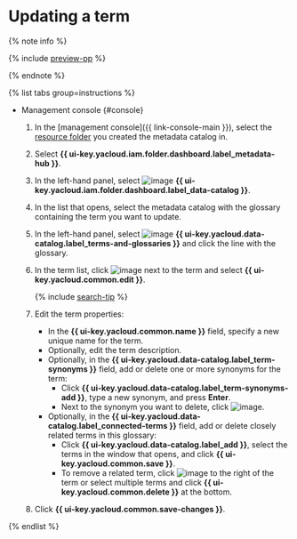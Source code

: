 # Updating a term


{% note info %}

{% include [preview-pp](../../../_includes/preview-pp.md) %}

{% endnote %}


{% list tabs group=instructions %}

- Management console {#console}

  1. In the [management console]({{ link-console-main }}), select the [resource folder](../../../resource-manager/concepts/resources-hierarchy.md#folder) you created the metadata catalog in.
  1. Select **{{ ui-key.yacloud.iam.folder.dashboard.label_metadata-hub }}**.
  1. In the left-hand panel, select ![image](../../../_assets/console-icons/folder-magnifier.svg) **{{ ui-key.yacloud.iam.folder.dashboard.label_data-catalog }}**.
  1. In the list that opens, select the metadata catalog with the glossary containing the term you want to update.
  1. In the left-hand panel, select ![image](../../../_assets/console-icons/book.svg) **{{ ui-key.yacloud.data-catalog.label_terms-and-glossaries }}** and click the line with the glossary.  
  1. In the term list, click ![image](../../../_assets/console-icons/ellipsis.svg) next to the term and select **{{ ui-key.yacloud.common.edit }}**.

      {% include [search-tip](../../../_includes/metadata-hub/tip-search-term.md) %}

  1. Edit the term properties:

     * In the **{{ ui-key.yacloud.common.name }}** field, specify a new unique name for the term.
     * Optionally, edit the term description.
     * Optionally, in the **{{ ui-key.yacloud.data-catalog.label_term-synonyms }}** field, add or delete one or more synonyms for the term:
        * Click **{{ ui-key.yacloud.data-catalog.label_term-synonyms-add }}**, type a new synonym, and press **Enter**.
        * Next to the synonym you want to delete, click ![image](../../../_assets/console-icons/xmark.svg).
     * Optionally, in the **{{ ui-key.yacloud.data-catalog.label_connected-terms }}** field, add or delete closely related terms in this glossary:
        * Click **{{ ui-key.yacloud.data-catalog.label_add }}**, select the terms in the window that opens, and click **{{ ui-key.yacloud.common.save }}**.
        * To remove a related term, click ![image](../../../_assets/console-icons/xmark.svg) to the right of the term or select multiple terms and click **{{ ui-key.yacloud.common.delete }}** at the bottom.

  1. Click **{{ ui-key.yacloud.common.save-changes }}**.

{% endlist %}
